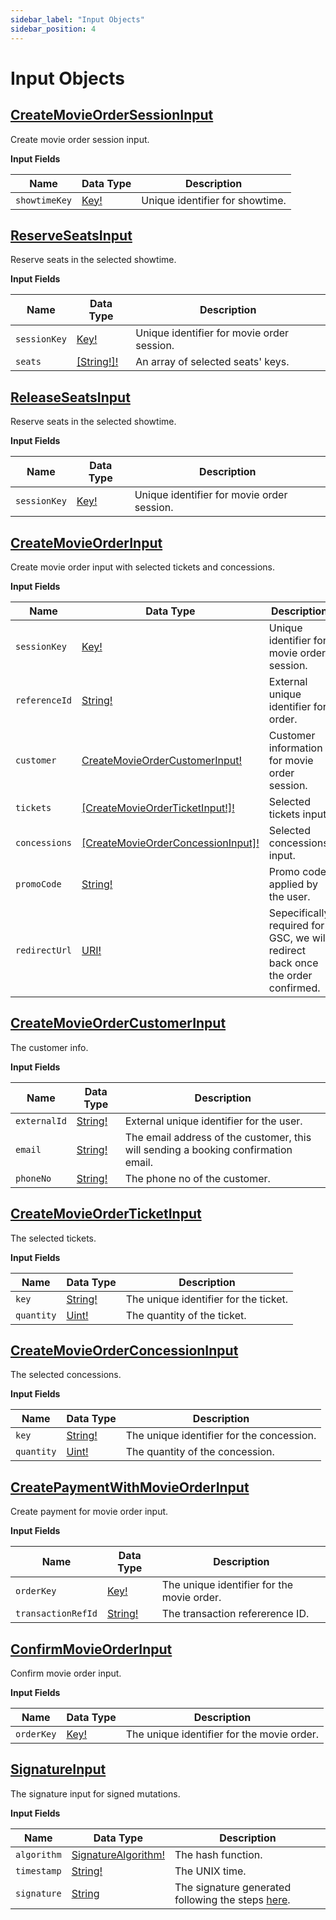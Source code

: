 ```yaml
---
sidebar_label: "Input Objects"
sidebar_position: 4
---
```


# Input Objects

## [CreateMovieOrderSessionInput](/docs/graphql/input_objects#createmovieordersessioninput)

Create movie order session input.

**Input Fields**

| Name          | Data Type                         | Description                     |
| ------------- | --------------------------------- | ------------------------------- |
| `showtimeKey` | [Key!](/docs/graphql/scalars#key) | Unique identifier for showtime. |

## [ReserveSeatsInput](/docs/graphql/input_objects#reserveseatsinput)

Reserve seats in the selected showtime.

**Input Fields**

| Name         | Data Type                                  | Description                                |
| ------------ | ------------------------------------------ | ------------------------------------------ |
| `sessionKey` | [Key!](/docs/graphql/scalars#key)          | Unique identifier for movie order session. |
| `seats`      | [[String!]!](/docs/graphql/scalars#string) | An array of selected seats' keys.          |

## [ReleaseSeatsInput](/docs/graphql/input_objects#releaseseatsinput)

Reserve seats in the selected showtime.

**Input Fields**

| Name         | Data Type                         | Description                                |
| ------------ | --------------------------------- | ------------------------------------------ |
| `sessionKey` | [Key!](/docs/graphql/scalars#key) | Unique identifier for movie order session. |

## [CreateMovieOrderInput](/docs/graphql/input_objects#createmovieorderinput)

Create movie order input with selected tickets and concessions.

**Input Fields**

| Name          | Data Type                                                                                         | Description                                                                     |
| ------------- | ------------------------------------------------------------------------------------------------- | ------------------------------------------------------------------------------- |
| `sessionKey`  | [Key!](/docs/graphql/scalars#key)                                                                 | Unique identifier for movie order session.                                      |
| `referenceId` | [String!](/docs/graphql/scalars#string)                                                           | External unique identifier for order.                                           |
| `customer`    | [CreateMovieOrderCustomerInput!](/docs/graphql/input_objects#createmovieordercustomerinput)       | Customer information for movie order session.                                   |
| `tickets`     | [[CreateMovieOrderTicketInput!]!](/docs/graphql/input_objects#createmovieorderticketinput)        | Selected tickets input.                                                         |
| `concessions` | [[CreateMovieOrderConcessionInput]!](/docs/graphql/input_objects#createmovieorderconcessioninput) | Selected concessions input.                                                     |
| `promoCode`   | [String!](/docs/graphql/scalars#key)                                                              | Promo code applied by the user.                                                 |
| `redirectUrl` | [URI!](/docs/graphql/scalars#uri)                                                                 | Sepecifically required for GSC, we will redirect back once the order confirmed. |

## [CreateMovieOrderCustomerInput](/docs/graphql/input_objects#movieordercustomerinput)

The customer info.

**Input Fields**

| Name         | Data Type                               | Description                                                                        |
| ------------ | --------------------------------------- | ---------------------------------------------------------------------------------- |
| `externalId` | [String!](/docs/graphql/scalars#string) | External unique identifier for the user.                                           |
| `email`      | [String!](/docs/graphql/scalars#string) | The email address of the customer, this will sending a booking confirmation email. |
| `phoneNo`    | [String!](/docs/graphql/scalars#string) | The phone no of the customer.                                                      |

## [CreateMovieOrderTicketInput](/docs/graphql/input_objects#createmovieorderticketinput)

The selected tickets.

**Input Fields**

| Name       | Data Type                               | Description                           |
| ---------- | --------------------------------------- | ------------------------------------- |
| `key`      | [String!](/docs/graphql/scalars#string) | The unique identifier for the ticket. |
| `quantity` | [Uint!](/docs/graphql/scalars#uint)     | The quantity of the ticket.           |

## [CreateMovieOrderConcessionInput](/docs/graphql/input_objects#createmovieorderconcessioninput)

The selected concessions.

**Input Fields**

| Name       | Data Type                               | Description                               |
| ---------- | --------------------------------------- | ----------------------------------------- |
| `key`      | [String!](/docs/graphql/scalars#string) | The unique identifier for the concession. |
| `quantity` | [Uint!](/docs/graphql/scalars#uint)     | The quantity of the concession.           |

## [CreatePaymentWithMovieOrderInput](/docs/graphql/input_objects#createpaymentwithmovieorderinput)

Create payment for movie order input.

**Input Fields**

| Name               | Data Type                             | Description                                |
| ------------------ | ------------------------------------- | ------------------------------------------ |
| `orderKey`         | [Key!](/docs/graphql/scalars#key)     | The unique identifier for the movie order. |
| `transactionRefId` | [String!](/docs/graphql/scalars#uint) | The transaction refererence ID.            |

## [ConfirmMovieOrderInput](/docs/graphql/input_objects#confirmmovieorderinput)

Confirm movie order input.

**Input Fields**

| Name       | Data Type                         | Description                                |
| ---------- | --------------------------------- | ------------------------------------------ |
| `orderKey` | [Key!](/docs/graphql/scalars#key) | The unique identifier for the movie order. |

## [SignatureInput](/docs/graphql/input_objects#signatureinput)

The signature input for signed mutations.

**Input Fields**

| Name        | Data Type                                                     | Description                                                                    |
| ----------- | ------------------------------------------------------------- | ------------------------------------------------------------------------------ |
| `algorithm` | [SignatureAlgorithm!](/docs/graphql/enums#signaturealgorithm) | The hash function.                                                             |
| `timestamp` | [String!](/docs/graphql/scalars#string)                       | The UNIX time.                                                                 |
| `signature` | [String](/docs/graphql/scalars#string)                        | The signature generated following the steps [here](/docs/security/singnature). |
